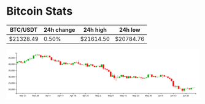 # Bitcoin Stats

BTC/USDT|24h change|24h high|24h low|
|---|---|---|---|
|$21328.49|0.50%|$21614.50|$20784.76|

<img src="./chart.svg">
